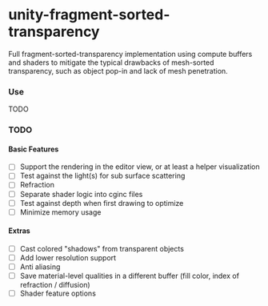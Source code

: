 # unity-fragment-sorted-transparency

Full fragment-sorted-transparency implementation using compute buffers and shaders to mitigate the typical drawbacks of mesh-sorted transparency, such as object pop-in and lack of mesh penetration. 

### Use
TODO

### TODO
#### Basic Features
- [ ] Support the rendering in the editor view, or at least a helper visualization
- [ ] Test against the light(s) for sub surface scattering
- [ ] Refraction
- [ ] Separate shader logic into cginc files
- [ ] Test against depth when first drawing to optimize
- [ ] Minimize memory usage

#### Extras
- [ ] Cast colored "shadows" from transparent objects
- [ ] Add lower resolution support
- [ ] Anti aliasing
- [ ] Save material-level qualities in a different buffer (fill color, index of refraction / diffusion)
- [ ] Shader feature options
